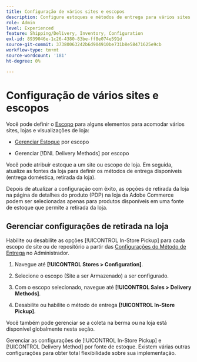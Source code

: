 ```yaml
---
title: Configuração de vários sites e escopos
description: Configure estoques e métodos de entrega para vários sites e escopos de loja.
role: Admin
level: Experienced
feature: Shipping/Delivery, Inventory, Configuration
exl-id: 8939046e-1c26-4380-83be-ff8e074e591d
source-git-commit: 37380063242b6d904910be731b8e58471625e9cb
workflow-type: tm+mt
source-wordcount: '181'
ht-degree: 0%

---
```


# Configuração de vários sites e escopos

Você pode definir o [Escopo](https://experienceleague.adobe.com/en/docs/commerce-admin/start/setup/websites-stores-views#scope-settings) para alguns elementos para acomodar vários sites, lojas e visualizações de loja:

- [Gerenciar Estoque](https://experienceleague.adobe.com/en/docs/commerce-admin/inventory/stocks/stocks-manage) por escopo

- Gerenciar [!DNL Delivery Methods] por escopo

Você pode atribuir estoque a um site ou escopo de loja. Em seguida, atualize as fontes da loja para definir os métodos de entrega disponíveis (entrega doméstica, retirada da loja).

Depois de atualizar a configuração com êxito, as opções de retirada da loja na página de detalhes do produto (PDP) na loja da Adobe Commerce podem ser selecionadas apenas para produtos disponíveis em uma fonte de estoque que permite a retirada da loja.

## Gerenciar configurações de retirada na loja

Habilite ou desabilite as opções [!UICONTROL In-Store Pickup] para cada escopo de site ou de repositório a partir das [Configurações do Método de Entrega](enable-general.md#delivery-methods) no Administrador.

1. Navegue até **[!UICONTROL Stores > Configuration]**.

1. Selecione o escopo (Site a ser Armazenado) a ser configurado.

1. Com o escopo selecionado, navegue até **[!UICONTROL Sales > Delivery Methods]**.

1. Desabilite ou habilite o método de entrega **[!UICONTROL In-Store Pickup]**.

Você também pode gerenciar se a coleta na berma ou na loja está disponível globalmente nesta seção.

Gerenciar as configurações de [!UICONTROL In-Store Pickup] e [!UICONTROL Delivery Method] por fonte de estoque. Existem várias outras configurações para obter total flexibilidade sobre sua implementação.
